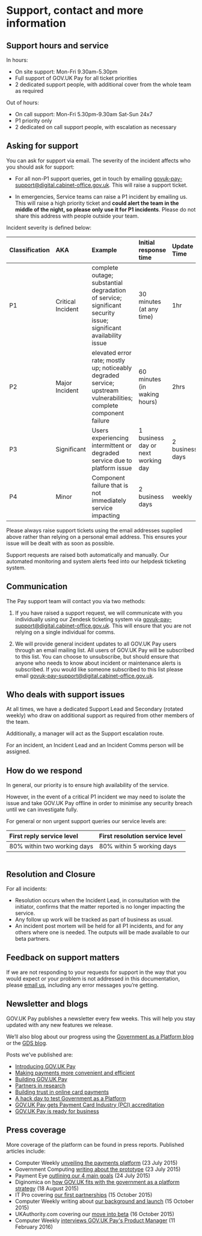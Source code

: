 # Support, contact and more information

## Support hours and service

In hours:

- On site support: Mon-Fri 9.30am-5.30pm
- Full support of GOV.UK Pay for all ticket priorities
- 2 dedicated support people, with additional cover from the whole team as required

Out of hours:

- On call support: Mon-Fri 5.30pm-9.30am Sat-Sun 24x7
- P1 priority only
- 2 dedicated on call support people, with escalation as necessary

## Asking for support

You can ask for support via email. The severity of the incident affects who you should ask for support:

- For all non-P1 support queries, get in touch by emailing [govuk-pay-support@digital.cabinet-office.gov.uk](mailto:govuk-pay-support@digital.cabinet-office.gov.uk). This will raise a support ticket.

- In emergencies, Service teams can raise a P1 incident by emailing us. This will raise a high priority ticket and __could alert the team in the middle of the night, so please only use it for P1 incidents__. Please do not share this address with people outside your team.

Incident severity is defined below:

| Classification | AKA | Example | Initial response time | Update Time |
| :--- | :--- | :--- | :--- | :--- |
| P1 | Critical Incident | complete outage; substantial degradation of service; significant security issue; significant availability issue  | 30 minutes (at any time) | 1hr |
| P2 | Major Incident | elevated error rate; mostly up; noticeably degraded service; upstream vulnerabilities; complete component failure | 60 minutes (in waking hours) | 2hrs |
| P3 | Significant | Users experiencing intermittent or degraded service due to platform issue | 1 business day or next working day | 2 business days |
| P4 | Minor | Component failure that is not immediately service impacting | 2 business days | weekly |

Please always raise support tickets using the email addresses supplied above rather than relying on a personal email address. This ensures your issue will be dealt with as soon as possible.

Support requests are raised both automatically and manually. Our automated monitoring and system alerts feed into our helpdesk ticketing system.

## Communication

The Pay support team will contact you via two methods:

1. If you have raised a support request, we will communicate with you individually using our Zendesk ticketing system via [govuk-pay-support@digital.cabinet-office.gov.uk](mailto:govuk-pay-support@digital.cabinet-office.gov.uk). This will ensure that you are not relying on a single individual for comms.

2. We will provide general incident updates to all GOV.UK Pay users through an email mailing list. All users of GOV.UK Pay will be subscribed to this list. You can choose to unsubscribe, but should ensure that anyone who needs to know about incident or maintenance alerts is subscribed. If you would like someone subscribed to this list please email [govuk-pay-support@digital.cabinet-office.gov.uk](mailto:govuk-pay-support@digital.cabinet-office.gov.uk).

## Who deals with support issues

At all times, we have a dedicated Support Lead and Secondary (rotated weekly) who draw on additional support as required from other members of the team.

Additionally, a manager will act as the Support escalation route.

For an incident, an Incident Lead and an Incident Comms person will be assigned.

## How do we respond

In general, our priority is to ensure high availability of the service.

However, in the event of a critical P1 incident we may need to isolate the issue and take GOV.UK Pay offline in order to minimise any security breach until we can investigate fully.

For general or non urgent support queries our service levels are:

| First reply service level | First resolution service level |
| :--- | :--- |
| 80% within two working days | 80% within 5 working days |

<div style="height:1px;font-size:1px;">&nbsp;</div>

## Resolution and Closure

For all incidents:

- Resolution occurs when the Incident Lead, in consultation with the initiator, confirms that the matter reported is no longer impacting the service.
- Any follow up work will be tracked as part of business as usual.
- An incident post mortem will be held for all P1 incidents, and for any others where one is needed. The outputs will be made available to our beta partners.

## Feedback on support matters

If we are not responding to your requests for support in the way that you would expect or your problem is not addressed in this documentation, please [email us](mailto:govuk-pay-support@digital.cabinet-office.gov.uk), including any error messages you’re getting.

## Newsletter and blogs

GOV.UK Pay publishes a newsletter every few weeks. This will help you stay updated with any new features we release.

We’ll also blog about our progress using the [Government as a Platform blog](https://governmentasaplatform.blog.gov.uk/) or the [GDS blog](https://gds.blog.gov.uk/).

Posts we've published are:

 - [Introducing GOV.UK Pay](https://gds.blog.gov.uk/2015/10/15/introducing-gov-uk-pay/)
 - [Making payments more convenient and efficient](https://gds.blog.gov.uk/2015/07/23/making-payments-more-convenient-and-efficient/)
 - [Building GOV.UK Pay](https://governmentasaplatform.blog.gov.uk/2016/03/31/building-pay/)
 - [Partners in research](https://governmentasaplatform.blog.gov.uk/2016/06/30/partners-in-research/)
 - [Building trust in online card payments](https://governmentasaplatform.blog.gov.uk/2016/04/21/trust-online-payments/)
 - [A hack day to test Government as a Platform](https://gds.blog.gov.uk/2016/02/05/a-hack-day-to-test-government-as-a-platform/)
 - [GOV.UK Pay gets Payment Card Industry (PCI) accreditation](https://governmentasaplatform.blog.gov.uk/2016/07/29/pay-pci-accreditation/)
 - [GOV.UK Pay is ready for business](https://governmentasaplatform.blog.gov.uk/2016/09/16/ready-for-business/)

## Press coverage
More coverage of the platform can be found in press reports. Published articles include:

 - Computer Weekly [unveiling the payments platform](http://www.computerweekly.com/news/4500250431/GDS-unveils-payments-platform-protoype-in-government-as-a-platform-strategy) (23 July 2015)
 - Government Computing [writing about the prototype](http://central-government.governmentcomputing.com/news/gds-develops-payments-platform-prototype-4630065) (23 July 2015)
 - Payment Eye [outlining our 4 main goals](http://www.paymenteye.com/2015/07/24/uk-government-develops-prototype-payments-platform/) (24 July 2015)
 - Diginomica on [how GOV.UK fits with the government as a platform strategy](http://diginomica.com/2015/08/13/gds-government-as-a-platform-ambitions-are-misunderstood-its-not-about-control/#.VjoZK6RD014) (18 August 2015)
 - IT Pro covering [our first partnerships](http://www.itpro.co.uk/government-it-strategy/25031/gds-payment-tool-govuk-pay-enters-beta-testing) (15 October 2015)
 - Computer Weekly writing about [our background and launch](http://www.computerweekly.com/news/4500255549/GDS-payments-platform-Govuk-Pay-to-start-taking-real-payments) (15 October 2015)
 - UKAuthority.com covering our [move into beta](http://www.ukauthority.com/news/5700/common-payments-platform-moves-into-beta) (16 October 2015)
 - Computer Weekly [interviews GOV.UK Pay's Product Manager](http://www.computerweekly.com/news/4500272567/Interview-Till-Wirth-product-manager-Govuk-Pay-at-GDS) (11 February 2016)
